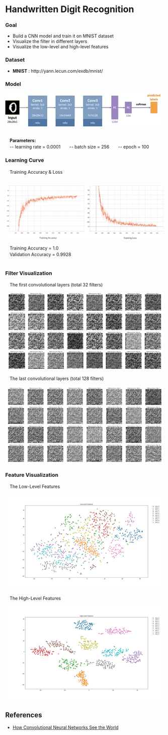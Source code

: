 <h1>Handwritten Digit Recognition</h1>

<h3>Goal</h3>
<ul>
  <li>Build a CNN model and train it on MNIST dataset</li>
  <li>Visualize the filter in different layers</li>
  <li>Visualize the low-level and high-level features</li>
</ul>

<h3>Dataset</h3>
<ul>
  <li><b>MNIST</b> : http://yann.lecun.com/exdb/mnist/</li>
</ul>

<h3>Model</h3>

![CNN-model](./image/cnn_architecture.png)

</br>
　<b>Parameters:</b></br>
　-- learning rate = 0.0001　　-- batch size = 256　　-- epoch = 100</br>

<h3>Learning Curve</h3>
　Training Accuracy & Loss</br></br>
 
![CNN-lr-curve](./image/learning_curves.png)

　Training   Accuracy = 1.0</br>
　Validation Accuracy = 0.9928</br></br>

<h3>Filter Visualization</h3>
　The first convolutional layers (total 32 filters)</br>

![filter-visual-first](./image/filter_visualization_conv_first.jpg)

　The last convolutional layers (total 128 filters)</br>

![filter-visual-last](./image/filter_visualization_conv_last.jpg)

<h3>Feature Visualization</h3>
　The Low-Level Features
 
![feature-visual-low](./image/features_visualization_low-level.jpg)

　The High-Level Features
 
![feature-visual-high](./image/features_visualization_high-level.jpg)


<h2>References</h2>

<ul>
  <li><a href="https://blog.keras.io/how-convolutional-neural-networks-see-the-world.html" rel="nofollow">
    How Convolutional Neural Networks See the World</a>
  </li>
</ul>
